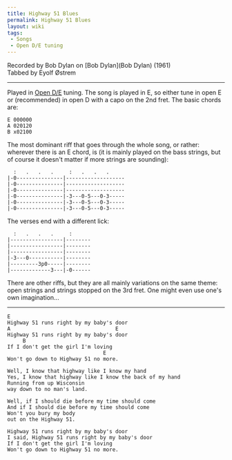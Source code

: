 ```yaml
---
title: Highway 51 Blues
permalink: Highway 51 Blues
layout: wiki
tags:
 - Songs
 - Open D/E tuning
---
```


Recorded by Bob Dylan on [Bob Dylan](Bob Dylan) (1961)  
Tabbed by Eyolf Østrem

* * * * *

Played in [Open D/E](Help:Roadmaps#Open_tunings) tuning. The
song is played in E, so either tune in open E or (recommended) in open D
with a capo on the 2nd fret. The basic chords are:

    E 000000
    A 020120
    B x02100

The most dominant riff that goes through the whole song, or rather:
wherever there is an E chord, is (it is mainly played on the bass
strings, but of course it doesn't matter if more strings are sounding):

      :   .   .   .     :   .   .   .
    |-0---------------|-------------------
    |-0---------------|-------------------
    |-0---------------|-------------------
    |-0---------------|-3---0-5---0-3-----
    |-0---------------|-3---0-5---0-3-----
    |-0---------------|-3---0-5---0-3-----

The verses end with a different lick:

      :   .   .   .     :
    |-----------------|--------
    |-----------------|--------
    |-----------------|--------
    |-3---0-----------|--------
    |---------3p0-----|--------
    |-------------3---|-0------

There are other riffs, but they are all mainly variations on the same
theme: open strings and strings stopped on the 3rd fret. One might even
use one's own imagination...

* * * * *

    E
    Highway 51 runs right by my baby's door
    A                                  E
    Highway 51 runs right by my baby's door
         B
    If I don't get the girl I'm loving
                                   E
    Won't go down to Highway 51 no more.

    Well, I know that highway like I know my hand
    Yes, I know that highway like I know the back of my hand
    Running from up Wisconsin
    way down to no man's land.

    Well, if I should die before my time should come
    And if I should die before my time should come
    Won't you bury my body
    out on the Highway 51.

    Highway 51 runs right by my baby's door
    I said, Highway 51 runs right by my baby's door
    If I don't get the girl I'm loving
    Won't go down to Highway 51 no more.
